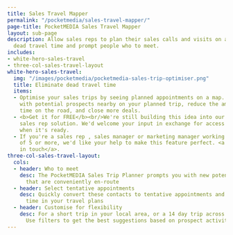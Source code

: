 ```yaml
---
title: Sales Travel Mapper
permalink: "/pocketmedia/sales-travel-mapper/"
page-title: PocketMEDIA Sales Travel Mapper
layout: sub-page
description: Allow sales reps to plan their sales calls and visits on a map to remove
  dead travel time and prompt people who to meet.
includes:
- white-hero-sales-travel
- three-col-sales-travel-layout
white-hero-sales-travel:
  img: "/images/pocketmedia/pocketmedia-sales-trip-optimiser.png"
  title: Eliminate dead travel time
  items:
  - Optimise your sales trips by seeing planned appointments on a map. Arrange meetings
    with potential prospects nearby on your planned trip, reduce the amount of wasted
    time on the road, and close more deals.
  - <b>Get it for FREE</b><br/>We're still building this idea into our <a href="/pocketmedia/">PocketMEDIA</a>
    sales rep solution. We'd welcome your input in exchange for access to a free prototype
    when it's ready.
  - If you're a sales rep , sales manager or marketing manager working in with a team
    of 5 or more, we'd like your help to make this feature perfect. <a href="/contact/">Get
    in touch</a>.
three-col-sales-travel-layout:
  cols:
  - header: Who to meet
    desc: The PocketMEDIA Sales Trip Planner prompts you with new potential contacts
      that are conveniently en-route
  - header: Select tentative appointments
    desc: Quickly convert these contacts to tentative appointments and reduce dead
      time in your travel plans
  - header: Customise for flexibility
    desc: For a short trip in your local area, or a 14 day trip across a vast territory.
      Use filters to get the best suggestions based on prospect activity and status
---
```


